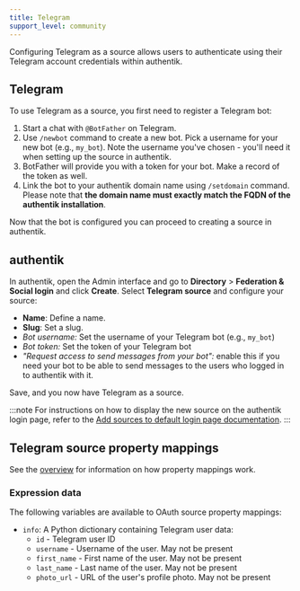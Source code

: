 ```yaml
---
title: Telegram
support_level: community
---
```


Configuring Telegram as a source allows users to authenticate using their Telegram account credentials within authentik.

## Telegram

To use Telegram as a source, you first need to register a Telegram bot:

1. Start a chat with `@BotFather` on Telegram.
2. Use `/newbot` command to create a new bot. Pick a username for your new bot (e.g., `my_bot`).
   Note the username you've chosen - you'll need it when setting up the source in authentik.
3. BotFather will provide you with a token for your bot. Make a record of the token as well.
4. Link the bot to your authentik domain name using `/setdomain` command.
   Please note that **the domain name must exactly match the FQDN of the authentik installation**.

Now that the bot is configured you can proceed to creating a source in authentik.

## authentik

In authentik, open the Admin interface and go to **Directory** > **Federation & Social login** and click **Create**.
Select **Telegram source** and configure your source:

- **Name**: Define a name.
- **Slug**: Set a slug.
- _Bot username:_ Set the username of your Telegram bot (e.g., `my_bot`)
- _Bot token:_ Set the token of your Telegram bot
- _"Request access to send messages from your bot":_ enable this if you need your bot to be able to
  send messages to the users who logged in to authentik with it.

Save, and you now have Telegram as a source.

:::note
For instructions on how to display the new source on the authentik login page, refer to the [Add sources to default login page documentation](../../index.md#add-sources-to-default-login-page).
:::

## Telegram source property mappings

See the [overview](../../property-mappings/index.md) for information on how property mappings work.

### Expression data

The following variables are available to OAuth source property mappings:

- `info`: A Python dictionary containing Telegram user data:
    - `id` - Telegram user ID
    - `username` - Username of the user. May not be present
    - `first_name` - First name of the user. May not be present
    - `last_name` - Last name of the user. May not be present
    - `photo_url` - URL of the user's profile photo. May not be present
